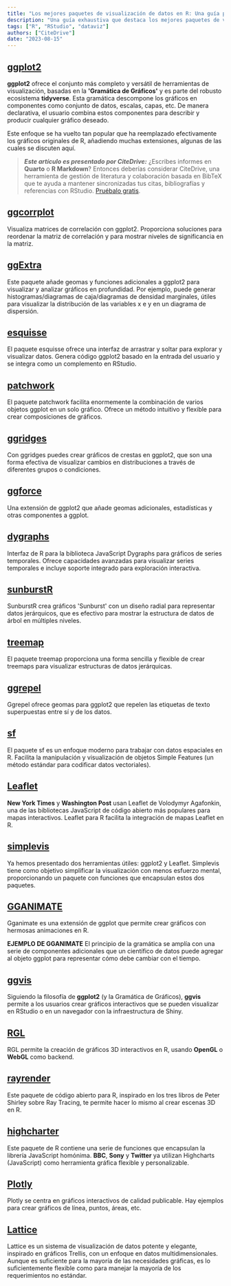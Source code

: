 ```yaml
---
title: "Los mejores paquetes de visualización de datos en R: Una guía para 2023"
description: "Una guía exhaustiva que destaca los mejores paquetes de visualización de datos en R para el año 2023, mostrando sus características, aplicaciones y habilidades únicas."
tags: ["R", "RStudio", "dataviz"]
authors: ["CiteDrive"]
date: "2023-08-15"
---
```


## [ggplot2](https://ggplot2.tidyverse.org/)

**ggplot2** ofrece el conjunto más completo y versátil de herramientas de visualización, basadas en la **'Gramática de Gráficos'** y es parte del robusto ecosistema **tidyverse**. Esta gramática descompone los gráficos en componentes como conjunto de datos, escalas, capas, etc. De manera declarativa, el usuario combina estos componentes para describir y producir cualquier gráfico deseado.

Este enfoque se ha vuelto tan popular que ha reemplazado efectivamente los gráficos originales de R, añadiendo muchas extensiones, algunas de las cuales se discuten aquí.

> **_Este artículo es presentado por CiteDrive:_** ¿Escribes informes en **Quarto** o **R Markdown**? Entonces deberías considerar CiteDrive, una herramienta de gestión de literatura y colaboración basada en BibTeX que te ayuda a mantener sincronizadas tus citas, bibliografías y referencias con RStudio. [Pruébalo gratis](http://citedrive.com/).

## [ggcorrplot](https://github.com/kassambara/ggcorrplot)
Visualiza matrices de correlación con ggplot2. Proporciona soluciones para reordenar la matriz de correlación y para mostrar niveles de significancia en la matriz.

## [ggExtra](https://github.com/daattali/ggExtra)
Este paquete añade geomas y funciones adicionales a ggplot2 para visualizar y analizar gráficos en profundidad. Por ejemplo, puede generar histogramas/diagramas de caja/diagramas de densidad marginales, útiles para visualizar la distribución de las variables x e y en un diagrama de dispersión.

## [esquisse](https://dreamrs.github.io/esquisse/)
El paquete esquisse ofrece una interfaz de arrastrar y soltar para explorar y visualizar datos. Genera código ggplot2 basado en la entrada del usuario y se integra como un complemento en RStudio.

## [patchwork](https://patchwork.data-imaginist.com/)
El paquete patchwork facilita enormemente la combinación de varios objetos ggplot en un solo gráfico. Ofrece un método intuitivo y flexible para crear composiciones de gráficos.

## [ggridges](https://wilkelab.org/ggridges/)
Con ggridges puedes crear gráficos de crestas en ggplot2, que son una forma efectiva de visualizar cambios en distribuciones a través de diferentes grupos o condiciones.

## [ggforce](https://ggforce.data-imaginist.com/)
Una extensión de ggplot2 que añade geomas adicionales, estadísticas y otras componentes a ggplot.

## [dygraphs](https://rstudio.github.io/dygraphs/)
Interfaz de R para la biblioteca JavaScript Dygraphs para gráficos de series temporales. Ofrece capacidades avanzadas para visualizar series temporales e incluye soporte integrado para exploración interactiva.

## [sunburstR](https://d3js.org/)
SunburstR crea gráficos 'Sunburst' con un diseño radial para representar datos jerárquicos, que es efectivo para mostrar la estructura de datos de árbol en múltiples niveles.

## [treemap](https://cran.r-project.org/web/packages/treemap/index.html)
El paquete treemap proporciona una forma sencilla y flexible de crear treemaps para visualizar estructuras de datos jerárquicas.

## [ggrepel](https://ggrepel.slowkow.com/)
Ggrepel ofrece geomas para ggplot2 que repelen las etiquetas de texto superpuestas entre sí y de los datos.

## [sf](https://r-spatial.github.io/sf/)
El paquete sf es un enfoque moderno para trabajar con datos espaciales en R. Facilita la manipulación y visualización de objetos Simple Features (un método estándar para codificar datos vectoriales).

## [Leaflet](https://rstudio.github.io/leaflet/)
**New York Times** y **Washington Post** usan Leaflet de Volodymyr Agafonkin, una de las bibliotecas JavaScript de código abierto más populares para mapas interactivos. Leaflet para R facilita la integración de mapas Leaflet en R.

## [simplevis](https://statisticsnz.github.io/simplevis/)
Ya hemos presentado dos herramientas útiles: ggplot2 y Leaflet. Simplevis tiene como objetivo simplificar la visualización con menos esfuerzo mental, proporcionando un paquete con funciones que encapsulan estos dos paquetes.

## [GGANIMATE](https://gganimate.com/articles/gganimate.html)
Gganimate es una extensión de ggplot que permite crear gráficos con hermosas animaciones en R.

**EJEMPLO DE GGANIMATE**
El principio de la gramática se amplía con una serie de componentes adicionales que un científico de datos puede agregar al objeto ggplot para representar cómo debe cambiar con el tiempo.

## [ggvis](https://ggvis.rstudio.com/)
Siguiendo la filosofía de **ggplot2** (y la Gramática de Gráficos), **ggvis** permite a los usuarios crear gráficos interactivos que se pueden visualizar en RStudio o en un navegador con la infraestructura de Shiny.

## [RGL](https://dmurdoch.github.io/rgl/)
RGL permite la creación de gráficos 3D interactivos en R, usando **OpenGL** o **WebGL** como backend.

## [rayrender](https://www.rayrender.net/)
Este paquete de código abierto para R, inspirado en los tres libros de Peter Shirley sobre Ray Tracing, te permite hacer lo mismo al crear escenas 3D en R.

## [highcharter](https://jkunst.com/highcharter/)
Este paquete de R contiene una serie de funciones que encapsulan la librería JavaScript homónima. **BBC**, **Sony** y **Twitter** ya utilizan Highcharts (JavaScript) como herramienta gráfica flexible y personalizable.

## [Plotly](https://plotly.com/r/)
Plotly se centra en gráficos interactivos de calidad publicable. Hay ejemplos para crear gráficos de línea, puntos, áreas, etc.

## [Lattice](http://lattice.r-forge.r-project.org/)
Lattice es un sistema de visualización de datos potente y elegante, inspirado en gráficos Trellis, con un enfoque en datos multidimensionales. Aunque es suficiente para la mayoría de las necesidades gráficas, es lo suficientemente flexible como para manejar la mayoría de los requerimientos no estándar.

